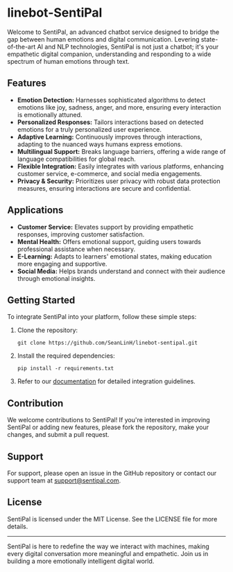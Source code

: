 # linebot-SentiPal

Welcome to SentiPal, an advanced chatbot service designed to bridge the gap between human emotions and digital communication. Levering state-of-the-art AI and NLP technologies, SentiPal is not just a chatbot; it's your empathetic digital companion, understanding and responding to a wide spectrum of human emotions through text.

## Features

- **Emotion Detection:** Harnesses sophisticated algorithms to detect emotions like joy, sadness, anger, and more, ensuring every interaction is emotionally attuned.
- **Personalized Responses:** Tailors interactions based on detected emotions for a truly personalized user experience.
- **Adaptive Learning:** Continuously improves through interactions, adapting to the nuanced ways humans express emotions.
- **Multilingual Support:** Breaks language barriers, offering a wide range of language compatibilities for global reach.
- **Flexible Integration:** Easily integrates with various platforms, enhancing customer service, e-commerce, and social media engagements.
- **Privacy & Security:** Prioritizes user privacy with robust data protection measures, ensuring interactions are secure and confidential.

## Applications

- **Customer Service:** Elevates support by providing empathetic responses, improving customer satisfaction.
- **Mental Health:** Offers emotional support, guiding users towards professional assistance when necessary.
- **E-Learning:** Adapts to learners' emotional states, making education more engaging and supportive.
- **Social Media:** Helps brands understand and connect with their audience through emotional insights.

## Getting Started

To integrate SentiPal into your platform, follow these simple steps:

1. Clone the repository:
   ```
   git clone https://github.com/SeanLinH/linebot-sentipal.git
   ```
2. Install the required dependencies:
   ```
   pip install -r requirements.txt
   ```
3. Refer to our [documentation](#) for detailed integration guidelines.

## Contribution

We welcome contributions to SentiPal! If you're interested in improving SentiPal or adding new features, please fork the repository, make your changes, and submit a pull request.

## Support

For support, please open an issue in the GitHub repository or contact our support team at support@sentipal.com.

## License

SentiPal is licensed under the MIT License. See the LICENSE file for more details.

---

SentiPal is here to redefine the way we interact with machines, making every digital conversation more meaningful and empathetic. Join us in building a more emotionally intelligent digital world.
